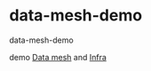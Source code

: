 # data-mesh-demo
data-mesh-demo

demo [Data mesh](https://www.youtube.com/watch?v=uwuGPrxeZ2w) and [Infra](https://youtu.be/os5qkpoWKhQ)
